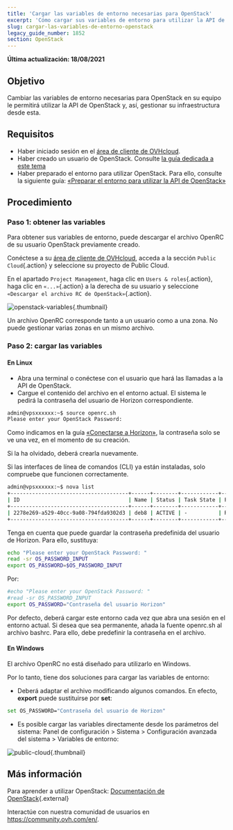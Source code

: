 ```yaml
---
title: 'Cargar las variables de entorno necesarias para OpenStack'
excerpt: 'Cómo cargar sus variables de entorno para utilizar la API de OpenStack'
slug: cargar-las-variables-de-entorno-openstack
legacy_guide_number: 1852
section: OpenStack
---
```


**Última actualización: 18/08/2021**

## Objetivo

Cambiar las variables de entorno necesarias para OpenStack en su equipo le permitirá utilizar la API de OpenStack y, así, gestionar su infraestructura desde esta.

## Requisitos

- Haber iniciado sesión en el [área de cliente de OVHcloud](https://www.ovh.com/auth/?action=gotomanager&from=https://www.ovh.es/&ovhSubsidiary=es).
- Haber creado un usuario de OpenStack. Consulte [la guía dedicada a este tema](https://docs.ovh.com/es/public-cloud/crear_un_acceso_a_horizon/#crear-un-usuario-openstack)
- Haber preparado el entorno para utilizar OpenStack. Para ello, consulte la siguiente guía: [«Preparar el entorno para utilizar la API de OpenStack»](https://docs.ovh.com/es/public-cloud/preparar_el_entorno_para_utilizar_la_api_de_openstack/)

## Procedimiento

### Paso 1: obtener las variables

Para obtener sus variables de entorno, puede descargar el archivo OpenRC de su usuario OpenStack previamente creado.

Conéctese a su [área de cliente de OVHcloud](https://www.ovh.com/auth/?action=gotomanager&from=https://www.ovh.es/&ovhSubsidiary=es), acceda a la sección `Public Cloud`{.action} y seleccione su proyecto de Public Cloud.

En el apartado `Project Management`, haga clic en `Users & roles`{.action}, haga clic en `«...»`{.action} a la derecha de su usuario y seleccione `«Descargar el archivo RC de OpenStack»`{.action}.

![openstack-variables](images/pciopenstackvariables1.png){.thumbnail}

Un archivo OpenRC corresponde tanto a un usuario como a una zona. No puede gestionar varias zonas en un mismo archivo.

### Paso 2: cargar las variables

#### **En Linux**

* Abra una terminal o conéctese con el usuario que hará las llamadas a la API de OpenStack.
* Cargue el contenido del archivo en el entorno actual. El sistema le pedirá la contraseña del usuario de Horizon correspondiente.

```bash
admin@vpsxxxxxx:~$ source openrc.sh
Please enter your OpenStack Password:
```

Como indicamos en la guía [«Conectarse a Horizon»](https://docs.ovh.com/es/public-cloud/crear_un_acceso_a_horizon/), la contraseña solo se ve una vez, en el momento de su creación.

Si la ha olvidado, deberá crearla nuevamente.

Si las interfaces de línea de comandos (CLI) ya están instaladas, solo compruebe que funcionen correctamente.

```bash
admin@vpsxxxxxx:~$ nova list
+--------------------------------------+------+--------+------------+-------------+------------------------+
| ID                                   | Name | Status | Task State | Power State | Networks               |
+--------------------------------------+------+--------+------------+-------------+------------------------+
| 2278e269-a529-40cc-9a08-794fda9302d3 | deb8 | ACTIVE | -          | Running     | Ext-Net=xx.xxx.xx.xxx |
+--------------------------------------+------+--------+------------+-------------+------------------------+
```

Tenga en cuenta que puede guardar la contraseña predefinida del usuario de Horizon. Para ello, sustituya:

```bash
echo "Please enter your OpenStack Password: "
read -sr OS_PASSWORD_INPUT
export OS_PASSWORD=$OS_PASSWORD_INPUT
```

Por:

```bash
#echo "Please enter your OpenStack Password: "
#read -sr OS_PASSWORD_INPUT
export OS_PASSWORD="Contraseña del usuario Horizon"
```

Por defecto, deberá cargar este entorno cada vez que abra una sesión en el entorno actual. Si desea que sea permanente, añada la fuente openrc.sh al archivo bashrc. Para ello, debe predefinir la contraseña en el archivo.


#### **En Windows**

El archivo OpenRC no está diseñado para utilizarlo en Windows.

Por lo tanto, tiene dos soluciones para cargar las variables de entorno:

- Deberá adaptar el archivo modificando algunos comandos. En efecto, **export** puede sustituirse por **set**:

```bash
set OS_PASSWORD="Contraseña del usuario de Horizon"
```

- Es posible cargar las variables directamente desde los parámetros del sistema: Panel de configuración > Sistema > Configuración avanzada del sistema > Variables de entorno:


![public-cloud](images/pciopenstackvariables2.png){.thumbnail}

## Más información

Para aprender a utilizar OpenStack: [Documentación de OpenStack](https://docs.openstack.org/train/){.external}

Interactúe con nuestra comunidad de usuarios en <https://community.ovh.com/en/>.